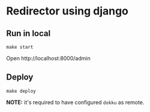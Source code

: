 Redirector using django
===

## Run in local
```
make start
```

Open http://localhost:8000/admin


## Deploy
```
make deploy
```

**NOTE:** it's required to have configured `dokku` as remote.
